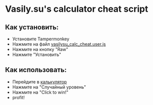 # Vasily.su's calculator cheat script

## Как установить:
 - Установите Tampermonkey
 - Нажмите на файл [vasilysu_calc_cheat.user.js](/vasilysu_calc_cheat.user.js)
 - Нажмите на кнопку "Raw"
 - Нажмите "Установить"
## Как использовать:
 - Перейдите в [калькулятор](http://vasily.su/calculator-game)
 - Нажмите на "Случайный уровень"
 - Нажмите на "Click to win!"
 - profit!
